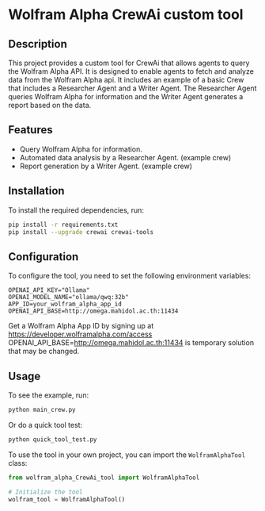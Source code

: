 ﻿# Wolfram Alpha CrewAi custom tool

## Description

This project provides a custom tool for CrewAi that allows agents to query the Wolfram Alpha API. 
It is designed to enable agents to fetch and analyze data from the Wolfram Alpha api.
It includes an example of a basic Crew that includes a Researcher Agent and a Writer Agent.
The Researcher Agent queries Wolfram Alpha for information and the Writer Agent generates a report based on the data.

## Features

- Query Wolfram Alpha for information.
- Automated data analysis by a Researcher Agent. (example crew)
- Report generation by a Writer Agent. (example crew)

## Installation

To install the required dependencies, run:

```bash
pip install -r requirements.txt
pip install --upgrade crewai crewai-tools 
```

## Configuration

To configure the tool, you need to set the following environment variables:

```env
OPENAI_API_KEY="Ollama"
OPENAI_MODEL_NAME="ollama/qwq:32b"
APP_ID=your_wolfram_alpha_app_id
OPENAI_API_BASE=http://omega.mahidol.ac.th:11434
```
Get a Wolfram Alpha App ID by signing up at https://developer.wolframalpha.com/access
OPENAI_API_BASE=http://omega.mahidol.ac.th:11434 is temporary solution that may be changed.

## Usage

To see the example, run:

```bash
python main_crew.py
```

Or do a quick tool test:

```bash
python quick_tool_test.py
```

To use the tool in your own project, you can import the `WolframAlphaTool` class:

```python
from wolfram_alpha_CrewAi_tool import WolframAlphaTool

# Initialize the tool
wolfram_tool = WolframAlphaTool()
```

